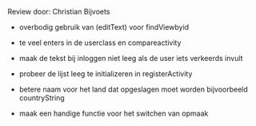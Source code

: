 Review door: Christian Bijvoets

- overbodig gebruik van (editText) voor findViewbyid

- te veel enters in de userclass en compareactivity

- maak de tekst bij inloggen niet leeg als de user iets verkeerds invult

- probeer de lijst leeg te initializeren in registerActivity

- betere naam voor het land dat opgeslagen moet worden bijvoorbeeld countryString

- maak een handige functie voor het switchen van opmaak